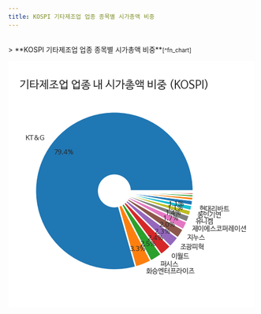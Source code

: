 ```yaml
---
title: KOSPI 기타제조업 업종 종목별 시가총액 비중
---
```

<br>
> **KOSPI 기타제조업 업종 종목별 시가총액 비중<a id="pie"></a>**<small>[^fn_chart]</small>

![294090](images/kospi_업종_기타제조업_종목.png)